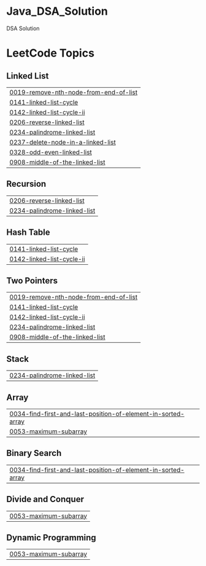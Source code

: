# Java_DSA_Solution
DSA Solution

<!---LeetCode Topics Start-->
# LeetCode Topics
## Linked List
|  |
| ------- |
| [0019-remove-nth-node-from-end-of-list](https://github.com/harshitaditya/DSA_Solution/tree/master/0019-remove-nth-node-from-end-of-list) |
| [0141-linked-list-cycle](https://github.com/harshitaditya/DSA_Solution/tree/master/0141-linked-list-cycle) |
| [0142-linked-list-cycle-ii](https://github.com/harshitaditya/DSA_Solution/tree/master/0142-linked-list-cycle-ii) |
| [0206-reverse-linked-list](https://github.com/harshitaditya/DSA_Solution/tree/master/0206-reverse-linked-list) |
| [0234-palindrome-linked-list](https://github.com/harshitaditya/DSA_Solution/tree/master/0234-palindrome-linked-list) |
| [0237-delete-node-in-a-linked-list](https://github.com/harshitaditya/DSA_Solution/tree/master/0237-delete-node-in-a-linked-list) |
| [0328-odd-even-linked-list](https://github.com/harshitaditya/DSA_Solution/tree/master/0328-odd-even-linked-list) |
| [0908-middle-of-the-linked-list](https://github.com/harshitaditya/DSA_Solution/tree/master/0908-middle-of-the-linked-list) |
## Recursion
|  |
| ------- |
| [0206-reverse-linked-list](https://github.com/harshitaditya/DSA_Solution/tree/master/0206-reverse-linked-list) |
| [0234-palindrome-linked-list](https://github.com/harshitaditya/DSA_Solution/tree/master/0234-palindrome-linked-list) |
## Hash Table
|  |
| ------- |
| [0141-linked-list-cycle](https://github.com/harshitaditya/DSA_Solution/tree/master/0141-linked-list-cycle) |
| [0142-linked-list-cycle-ii](https://github.com/harshitaditya/DSA_Solution/tree/master/0142-linked-list-cycle-ii) |
## Two Pointers
|  |
| ------- |
| [0019-remove-nth-node-from-end-of-list](https://github.com/harshitaditya/DSA_Solution/tree/master/0019-remove-nth-node-from-end-of-list) |
| [0141-linked-list-cycle](https://github.com/harshitaditya/DSA_Solution/tree/master/0141-linked-list-cycle) |
| [0142-linked-list-cycle-ii](https://github.com/harshitaditya/DSA_Solution/tree/master/0142-linked-list-cycle-ii) |
| [0234-palindrome-linked-list](https://github.com/harshitaditya/DSA_Solution/tree/master/0234-palindrome-linked-list) |
| [0908-middle-of-the-linked-list](https://github.com/harshitaditya/DSA_Solution/tree/master/0908-middle-of-the-linked-list) |
## Stack
|  |
| ------- |
| [0234-palindrome-linked-list](https://github.com/harshitaditya/DSA_Solution/tree/master/0234-palindrome-linked-list) |
## Array
|  |
| ------- |
| [0034-find-first-and-last-position-of-element-in-sorted-array](https://github.com/harshitaditya/DSA_Solution/tree/master/0034-find-first-and-last-position-of-element-in-sorted-array) |
| [0053-maximum-subarray](https://github.com/harshitaditya/DSA_Solution/tree/master/0053-maximum-subarray) |
## Binary Search
|  |
| ------- |
| [0034-find-first-and-last-position-of-element-in-sorted-array](https://github.com/harshitaditya/DSA_Solution/tree/master/0034-find-first-and-last-position-of-element-in-sorted-array) |
## Divide and Conquer
|  |
| ------- |
| [0053-maximum-subarray](https://github.com/harshitaditya/DSA_Solution/tree/master/0053-maximum-subarray) |
## Dynamic Programming
|  |
| ------- |
| [0053-maximum-subarray](https://github.com/harshitaditya/DSA_Solution/tree/master/0053-maximum-subarray) |
<!---LeetCode Topics End-->